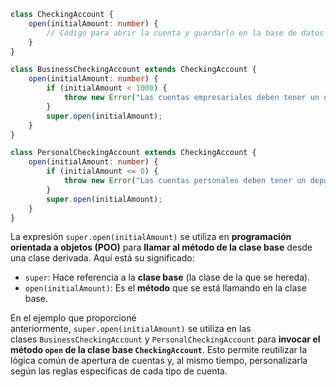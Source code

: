 ```ts
class CheckingAccount {
    open(initialAmount: number) {
        // Código para abrir la cuenta y guardarlo en la base de datos
    }
}

class BusinessCheckingAccount extends CheckingAccount {
    open(initialAmount: number) {
        if (initialAmount < 1000) {
            throw new Error("Las cuentas empresariales deben tener un depósito inicial de 1.000 euros");
        }
        super.open(initialAmount);
    }
}

class PersonalCheckingAccount extends CheckingAccount {
    open(initialAmount: number) {
        if (initialAmount <= 0) {
            throw new Error("Las cuentas personales deben tener un depósito inicial superior a cero euros");
        }
        super.open(initialAmount);
    }
}

```
La expresión `super.open(initialAmount)` se utiliza en **programación orientada a objetos (POO)** para **llamar al método de la clase base** desde una clase derivada. Aquí está su significado:

- `super`: Hace referencia a la **clase base** (la clase de la que se hereda).
- `open(initialAmount)`: Es el **método** que se está llamando en la clase base.

En el ejemplo que proporcioné anteriormente, `super.open(initialAmount)` se utiliza en las clases `BusinessCheckingAccount` y `PersonalCheckingAccount` para **invocar el método `open` de la clase base `CheckingAccount`**. Esto permite reutilizar la lógica común de apertura de cuentas y, al mismo tiempo, personalizarla según las reglas específicas de cada tipo de cuenta.